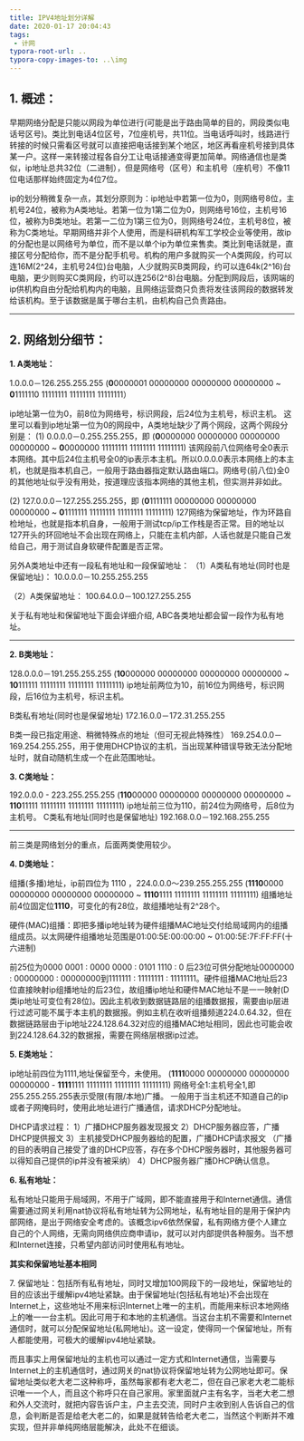 ```yaml
---
title: IPV4地址划分详解
date: 2020-01-17 20:04:43
tags:
 - 计网
typora-root-url: ..
typora-copy-images-to: ..\img
---
```


1\.  概述：
-----------

早期网络分配是只能以网段为单位进行(可能是出于路由简单的目的，网段类似电话号区号)。类比到电话4位区号，7位座机号，共11位。当电话呼叫时，线路进行转接的时候只需看区号就可以直接把电话接到某个地区，地区再看座机号接到具体某一户。这样一来转接过程各自分工让电话接通变得更加简单。网络通信也是类似，ip地址总共32位（二进制），但是网络号（区号）和主机号（座机号）不像11位电话那样始终固定为4位7位。

ip的划分稍微复杂一点，其划分原则为：ip地址中若第一位为0，则网络号8位，主机号24位，被称为A类地址。若第一位为1第二位为0，则网络号16位，主机号16位，被称为B类地址。若第一二位为1第三位为0，则网络号24位，主机号8位，被称为C类地址。早期网络并非个人使用，而是科研机构军工学校企业等使用，故ip的分配也是以网络号为单位，而不是以单个ip为单位来售卖。类比到电话就是，直接区号分配给你，而不是分配手机号。机构的用户多就购买一个A类网段，约可以连16M(2^24，主机号24位)台电脑，人少就购买B类网段，约可以连64k(2^16)台电脑，更少则购买C类网段，约可以连256(2^8)台电脑。分配到网段后，该网端的ip供机构自由分配给机构内的电脑，且网络运营商只负责将发往该网段的数据转发给该机构。至于该数据是属于哪台主机，由机构自己负责路由。

<!--more-->

----

2\. 网络划分细节：
------------------------

**1\.  A类地址：**

1.0.0.0－126.255.255.255
(**0**0000001 00000000 00000000 00000000 ~ **0**1111110 11111111 11111111 11111111）

ip地址第一位为0，前8位为网络号，标识网段，后24位为主机号，标识主机。
这里可以看到ip地址第一位为0的网段中，A类地址缺少了两个网段，这两个网段分别是：
(1) 0.0.0.0－0.255.255.255，即 
(**0**0000000 00000000 00000000 00000000 ~ **0**0000000 11111111 11111111 11111111)
该网段前八位网络号全0表示本网络。其中后24位主机号全0的ip表示本主机。所以0.0.0.0表示本网络上的本主机，也就是指本机自己，一般用于路由器指定默认路由端口。网络号(前八位)全0的其他地址似乎没有用处，按道理应该指本网络的其他主机，但实测并非如此。

(2) 127.0.0.0－127.255.255.255，即
(**0**1111111 00000000 00000000 00000000 ~ **0**1111111 11111111 11111111 11111111)
127网络为保留地址，作为环路自检地址，也就是指本机自身，一般用于测试tcp/ip工作栈是否正常。目的地址以127开头的环回地址不会出现在网络上，只能在主机内部，人话也就是只能自己发给自己，用于测试自身软硬件配置是否正常。

另外A类地址中还有一段私有地址和一段保留地址：
  （1）A类私有地址(同时也是保留地址)：
    10.0.0.0－10.255.255.255

  （2）A类保留地址：
    100.64.0.0－100.127.255.255

关于私有地址和保留地址下面会详细介绍, ABC各类地址都会留一段作为私有地址。

--------

**2\. B类地址：**

128.0.0.0－191.255.255.255
(**10**000000 00000000 00000000 00000000 ~ **10**111111 11111111 11111111 11111111)
ip地址前两位为10，前16位为网络号，标识网段，后16位为主机号，标识主机。

B类私有地址(同时也是保留地址)
    172.16.0.0－172.31.255.255

B类一段已指定用途、稍微特殊点的地址（但可无视此特殊性）
    169.254.0.0－169.254.255.255，用于使用DHCP协议的主机，当出现某种错误导致无法分配地址时，就自动随机生成一个在此范围地址。

**3\. C类地址：**

192.0.0.0 - 223.255.255.255
(**110**00000 00000000 00000000 00000000 ~ **110**11111 11111111 11111111 11111111)
ip地址前三位为110，前24位为网络号，后8位为主机号。
C类私有地址(同时也是保留地址)
    192.168.0.0－192.168.255.255

----

前三类是网络划分的重点，后面两类使用较少。

**4\. D类地址：**

组播(多播)地址，ip前四位为 1110 ，224.0.0.0～239.255.255.255
(**1110**0000 00000000 00000000 00000000 ~ **1110**1111 11111111 11111111 11111111)
组播地址前4位固定位**1110**，可变化的有28位，故组播地址有2^28个。  

硬件(MAC)组播：即把多播ip地址转为硬件组播MAC地址交付给局域网内的组播组成员。以太网硬件组播地址范围是01:00:5E:00:00:00 ~ 01:00:5E:7F:FF:FF(十六进制)

前25位为0000 0001 : 0000 0000 : 0101 1110 : 0
后23位可供分配地址0000000 : 00000000 : 00000000到1111111 : 11111111 : 11111111。硬件组播MAC地址后23位直接映射ip组播地址的后23位，故组播ip地址和硬件MAC地址不是一一映射(D类ip地址可变位有28位)。因此主机收到数据链路层的组播数据报，需要由ip层进行过滤可能不属于本主机的数据报。例如主机在收听组播频道224.0.64.32，但在数据链路层由于ip地址224.128.64.32对应的组播MAC地址相同，因此也可能会收到224.128.64.32的数据报，需要在网络层根据ip过滤。

**5\. E类地址：**

ip地址前四位为1111,地址保留至今，未使用。
(**1111**0000 00000000 00000000 00000000 - **1111**1111 11111111 11111111 11111111)
网络号全1:主机号全1,即255.255.255.255表示受限(有限/本地)广播。
一般用于当主机还不知道自己的ip或者子网掩码时，使用此地址进行广播通信，请求DHCP分配地址。

DHCP请求过程：
  1）广播DHCP服务器发现报文 
  2）DHCP服务器应答，广播 DHCP提供报文 
  3）主机接受DHCP服务器给的配置，广播DHCP请求报文 （广播的目的表明自己接受了谁的DHCP应答，存在多个DHCP服务器时，其他服务器可以得知自己提供的ip并没有被采纳）
  4）DHCP服务器广播DHCP确认信息。

**6\. 私有地址：**

私有地址只能用于局域网，不用于广域网，即不能直接用于和Internet通信。通信需要通过网关利用nat协议将私有地址转为公网地址，私有地址目的是用于保护内部网络，是出于网络安全考虑的。该概念ipv6依然保留，私有网络方便个人建立自己的个人网络，无需向网络供应商申请ip，就可以对内部提供各种服务。当不想和Internet连接，只希望内部访问时使用私有地址。

**其实和保留地址基本相同**

7\. 保留地址：包括所有私有地址，同时又增加100网段下的一段地址，保留地址的目的应该出于缓解ipv4地址紧缺。由于保留地址(包括私有地址)不会出现在Internet上，这些地址不用来标识Internet上唯一的主机，而能用来标识本地网络上的唯一一台主机。因此可用于和本地的主机通信。当这台主机不需要和Internet通信时，就可以分配保留地址(私网地址)。这一设定，使得同一个保留地址，所有人都能使用，可极大的缓解ipv4地址紧缺。

而且事实上用保留地址的主机也可以通过一定方式和Internet通信，当需要与Internet上的主机通信时，通过网关的nat协议将保留地址转为公网地址即可。保留地址类似老大老二这种称呼，虽然每家都有老大老二，但在自己家老大老二能标识唯一一个人，而且这个称呼只在自己家用。家里面就户主有名字，当老大老二想和外人交流时，就把内容告诉户主，户主去交流，同时户主收到别人告诉自己的信息，会判断是否是给老大老二的，如果是就转告给老大老二，当然这个判断并不难实现，但并非单纯网络层能解决，此处不在细谈。